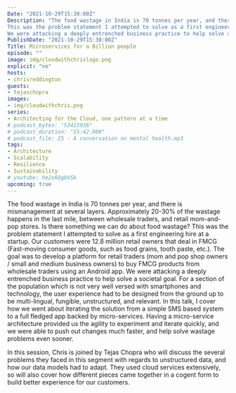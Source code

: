 ```yaml
---
Date: "2021-10-29T15:30:00Z"
Description: "The food wastage in India is 70 tonnes per year, and there is mismanagement at several layers. Approximately 20-30% of the wastage happens in the last mile, between wholesale traders, and retail mom-and-pop stores. Is there something we can do about food wastage?
This was the problem statement I attempted to solve as a first engineering hire at a startup. Our customers were 12.8 million retail owners that deal in FMCG (Fast-moving consumer goods, such as food grains, tooth paste, etc.). The goal was to develop a platform for retail traders (mom and pop shop owners / small and medium business owners) to buy FMCG products from wholesale traders using an Android app.
We were attacking a deeply entrenched business practice to help solve a societal goal. For a section of the population which is not very well versed with smartphones and technology, the user experience had to be designed from the ground up to be multi-lingual, fungible, unstructured, and relevant. In this talk, I cover how we went about iterating the solution from a simple SMS based system to a full fledged app backed by micro-services. Having a micro-service architecture provided us the agility to experiment and iterate quickly, and we were able to push out changes much faster, and help solve wastage problems even sooner. In this session, Chris is joined by Tejas Chopra who will discuss the several problems they faced in this segment with regards to unstructured data, and how our data models had to adapt. They used cloud services extensively, so will also cover how different pieces came together in a cogent form to build better experience for our customers."
PublishDate: "2021-10-29T15:30:00Z"
Title: Microservices for a Billion people
episode: ""
image: img/cloudwithchrislogo.png
explicit: "no"
hosts:
- chrisreddington
guests:
- tejaschopra
images:
- img/cloudwithchris.png
series:
- Architecting for the Cloud, one pattern at a time
# podcast_bytes: "53415936"
# podcast_duration: "55:42.000"
# podcast_file: 25 - A conversation on mental health.mp3
tags:
- Architecture
- Scalability
- Resilience
- Sustainability
# youtube: he2x6QgbVSk
upcoming: true
---
```

The food wastage in India is 70 tonnes per year, and there is mismanagement at several layers. Approximately 20-30% of the wastage happens in the last mile, between wholesale traders, and retail mom-and-pop stores. Is there something we can do about food wastage?
This was the problem statement I attempted to solve as a first engineering hire at a startup. Our customers were 12.8 million retail owners that deal in FMCG (Fast-moving consumer goods, such as food grains, tooth paste, etc.). The goal was to develop a platform for retail traders (mom and pop shop owners / small and medium business owners) to buy FMCG products from wholesale traders using an Android app.
We were attacking a deeply entrenched business practice to help solve a societal goal. For a section of the population which is not very well versed with smartphones and technology, the user experience had to be designed from the ground up to be multi-lingual, fungible, unstructured, and relevant. In this talk, I cover how we went about iterating the solution from a simple SMS based system to a full fledged app backed by micro-services. Having a micro-service architecture provided us the agility to experiment and iterate quickly, and we were able to push out changes much faster, and help solve wastage problems even sooner.

In this session, Chris is joined by Tejas Chopra who will discuss the several problems they faced in this segment with regards to unstructured data, and how our data models had to adapt. They used cloud services extensively, so will also cover how different pieces came together in a cogent form to build better experience for our customers.